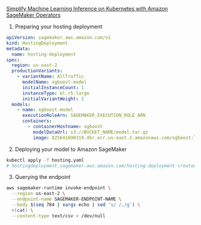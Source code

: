 [Simplify Machine Learning Inference on Kubernetes with Amazon SageMaker Operators](https://aws.amazon.com/ko/blogs/machine-learning/simplify-machine-learning-inference-on-kubernetes-with-amazon-sagemaker-operators/)

1. Preparing your hosting deployment

```yaml
apiVersion: sagemaker.aws.amazon.com/v1
kind: HostingDeployment
metadata:
  name: hosting-deployment
spec:
  region: us-east-2
  productionVariants:
    - variantName: AllTraffic
      modelName: xgboost-model
      initialInstanceCount: 1
      instanceType: ml.r5.large
      initialVariantWeight: 1
  models:
    - name: xgboost-model
      executionRoleArn: SAGEMAKER_EXECUTION_ROLE_ARN
      containers:
        - containerHostname: xgboost
          modelDataUrl: s3://BUCKET_NAME/model.tar.gz
          image: 825641698319.dkr.ecr.us-east-2.amazonaws.com/xgboost:latest
```

2. Deploying your model to Amazon SageMaker

```bash
kubectl apply -f hosting.yaml
# hostingdeployment.sagemaker.aws.amazon.com/hosting-deployment created
```

3. Querying the endpoint

```bash
aws sagemaker-runtime invoke-endpoint \
  --region us-east-2 \
  --endpoint-name SAGEMAKER-ENDPOINT-NAME \
  --body $(seq 784 | xargs echo | sed 's/ /,/g') \
  >(cat) \
  --content-type text/csv > /dev/null
```
